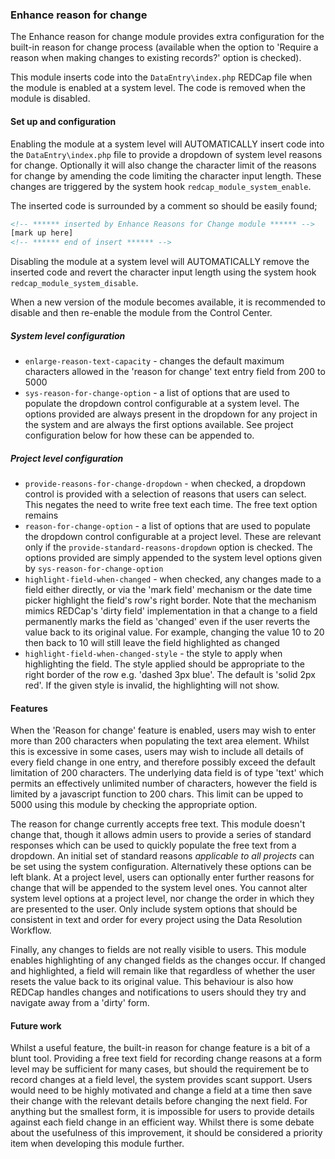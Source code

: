 ﻿### Enhance reason for change ###

The Enhance reason for change module provides extra configuration for the built-in reason for change process (available
when the option to 'Require a reason when making changes to existing records?' option is checked). 

This module inserts code into the `DataEntry\index.php` REDCap file when the module is enabled at a system
level. The code is removed when the module is disabled.

#### Set up and configuration

Enabling the module at a system level will AUTOMATICALLY insert code into the `DataEntry\index.php` file to provide
a dropdown of system level reasons for change. Optionally it will also change the character limit of the reasons for 
change by amending the code limiting the character input length.
These changes are triggered by the system hook `redcap_module_system_enable`.

The inserted code is surrounded by a comment so should be easily found;
```html
<!-- ****** inserted by Enhance Reasons for Change module ****** -->
[mark up here]
<!-- ****** end of insert ****** -->
```

Disabling the module at a system level will AUTOMATICALLY remove the inserted code and revert the character input
length using the system hook `redcap_module_system_disable`.

When a new version of the module becomes available, it is recommended to disable and then re-enable the module from the Control Center.

##### System level configuration

- `enlarge-reason-text-capacity` - changes the default maximum characters allowed in the 'reason for change' text entry
  field from 200 to 5000
- `sys-reason-for-change-option` - a list of options that are used to populate the dropdown control configurable at a
  system level. The options provided are always present in the dropdown for any project in the system and are always
  the first options available. See project configuration below for how these can be appended to.

##### Project level configuration

- `provide-reasons-for-change-dropdown` - when checked, a dropdown control is provided with a selection of reasons that 
  users can select. This negates the need to write free text each time. The free text option remains
- `reason-for-change-option` - a list of options that are used to populate the dropdown control configurable at a 
  project level. These are relevant only if the `provide-standard-reasons-dropdown` option is checked. The options 
  provided are simply appended to the system level options given by `sys-reason-for-change-option`
- `highlight-field-when-changed` - when checked, any changes made to a field either directly, or via the 'mark field'
  mechanism or the date time picker highlight the field's row's right border. Note that the mechanism mimics REDCap's
  'dirty field' implementation in that a change to a field permanently marks the field as 'changed' even if the user
  reverts the value back to its original value. For example, changing the value 10 to 20 then back to 10 will still
  leave the field highlighted as changed
- `highlight-field-when-changed-style` - the style to apply when highlighting the field. The style applied should be
  appropriate to the right border of the row e.g. 'dashed 3px blue'. The default is 'solid 2px red'. If the given style
  is invalid, the highlighting will not show.

#### Features

When the 'Reason for change' feature is enabled, users may wish to enter more than 200 characters when populating the
text area element. Whilst this is excessive in some cases, users may wish to include all details of every field change
in one entry, and therefore possibly exceed the default limitation of 200 characters. The underlying data field is of 
type 'text' which permits an effectively unlimited number of characters, however the field is limited by a javascript 
function to 200 chars. This limit can be upped to 5000 using this module by checking the appropriate option.

The reason for change currently accepts free text. This module doesn't change that, though it allows admin users to
provide a series of standard responses which can be used to quickly populate the free text from a dropdown. An initial
set of standard reasons *applicable to all projects* can be set using the system configuration. Alternatively these
options can be left blank. At a project level, users can optionally enter further reasons for change that will be 
appended to the system level ones. You cannot alter system level options at a project level, nor change the order in 
which they are presented to the user. Only include system options that should be consistent in text and order for
every project using the Data Resolution Workflow.

Finally, any changes to fields are not really visible to users. This module enables highlighting of any changed fields
as the changes occur. If changed and highlighted, a field will remain like that regardless of whether the user resets
the value back to its original value. This behaviour is also how REDCap handles changes and notifications to users 
should they try and navigate away from a 'dirty' form.


#### Future work

Whilst a useful feature, the built-in reason for change feature is a bit of a blunt tool. Providing a free text field
for recording change reasons at a form level may be sufficient for many cases, but should the requirement be to record
changes at a field level, the system provides scant support. Users would need to be highly motivated and change a field
at a time then save their change with the relevant details before changing the next field. For anything but the smallest
form, it is impossible for users to provide details against each field change in an efficient way. Whilst there is some 
debate about the usefulness of this improvement, it should be considered a priority item when developing this module 
further.
